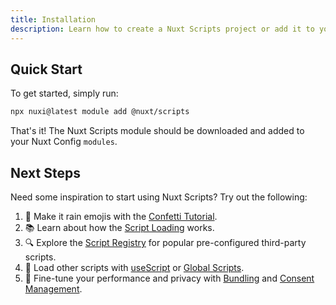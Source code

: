 ```yaml
---
title: Installation
description: Learn how to create a Nuxt Scripts project or add it to your current Nuxt project.
---
```


## Quick Start

To get started, simply run:

```bash
npx nuxi@latest module add @nuxt/scripts
```

That's it! The Nuxt Scripts module should be downloaded and added to your Nuxt Config `modules`.

## Next Steps

Need some inspiration to start using Nuxt Scripts? Try out the following:

1. 🎉 Make it rain emojis with the [Confetti Tutorial](/docs/getting-started/confetti-tutorial).
2. 📚 Learn about how the [Script Loading](/docs/guides/script-triggers) works.
3. 🔍 Explore the [Script Registry](/scripts) for popular pre-configured third-party scripts.
3. 🚀 Load other scripts with [useScript](/docs/api/use-script) or [Global Scripts](/docs/guides/global).
4. 🔨 Fine-tune your performance and privacy with [Bundling](/docs/guides/bundling) and [Consent Management](/docs/guides/consent).
